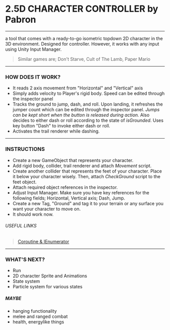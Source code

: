 # 2.5D CHARACTER CONTROLLER by Pabron
***
a tool that comes with a ready-to-go isometric topdown 2D character in the 3D environment. Designed for controller. However, it works with any input using Unity Input Manager.
> Similar games are; Don't Starve, Cult of The Lamb, Paper Mario
---
### HOW DOES IT WORK?
* It reads 2 axis movement from "Horizontal" and "Vertical" axis
* Simply adds velocity to Player's rigid body. Speed can be edited through the inspector panel
* Tracks the ground to jump, dash, and roll. Upon landing, it refreshes the jumper count which can be edited through the inspector panel. _Jumps can be kept short when the button is released during action._ Also decides to either dash or roll according to the state of _isGrounded_. Uses key button "Dash" to invoke either dash or roll.
* Activates the trail renderer while dashing.
---
### INSTRUCTIONS
* Create a new GameObject that represents your character.
* Add rigid body, collider, trail renderer and attach _Movement_ script.
* Create another collider that represents the feet of your character. Place it below your character wisely. Then, attach _CheckGround_ script to the feet object.
* Attach required object references in the inspector.
* Adjust Input Manager. Make sure you have key references for the following fields; Horizontal, Vertical axis; Dash, Jump.
* Create a new Tag, "Ground" and tag it to your terrain or any surface you want your character to move on.
* It should work now.

###### USEFUL LINKS
> [Coroutine & IEnumerator](https://docs.unity3d.com/ScriptReference/MonoBehaviour.StartCoroutine.html "Unity Documentation")

***
### WHAT'S NEXT?
* Run
* 2D character Sprite and Animations
* State system
* Particle system for various states

##### MAYBE
* hanging functionality
* melee and ranged combat
* health, energylike things
